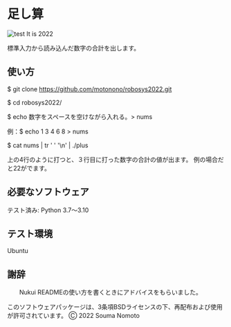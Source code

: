 # 足し算
![test](https://github.com/motonono/robosys2022/actions/workflows/test.yml/badge.svg)
It is 2022

標準入力から読み込んだ数字の合計を出します。

## 使い方
$ git clone https://github.com/motonono/robosys2022.git

$ cd robosys2022/

$ echo 数字をスペースを空けながら入れる。> nums 

 例：$ echo 1 3 4 6 8 > nums

$ cat nums | tr ' ' '\n' | ./plus

上の4行のように打つと、３行目に打った数字の合計の値が出ます。
例の場合だと22がでます。

## 必要なソフトウェア
   テスト済み: Python 3.7～3.10

## テスト環境
 Ubuntu 

## 謝辞
　　Nukui READMEの使い方を書くときにアドバイスをもらいました。


このソフトウェアパッケージは、3条項BSDライセンスの下、再配布および使用が許可されています。
Ⓒ 2022 Souma Nomoto

